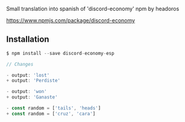 Small translation into spanish of 'discord-economy' npm by headoros

https://www.npmjs.com/package/discord-economy

## Installation

```js
$ npm install --save discord-economy-esp
```


```js
// Changes

- output: 'lost'
+ output: 'Perdiste'

- output: 'won'
+ output: 'Ganaste'

- const random = ['tails', 'heads']
+ const random = ['cruz', 'cara']

```

